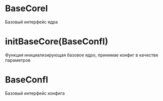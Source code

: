 
# BaseCoreI
Базовый интерфейс ядра

# initBaseCore(BaseConfI)
Функция инициализирующая базовое ядро, принимае конфиг в качестве параметров

# BaseConfI
Базовый интерфейс конфига